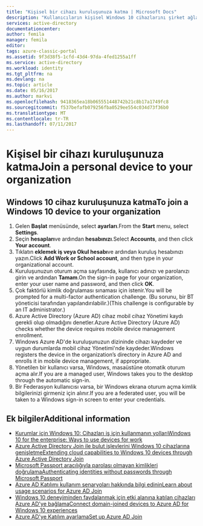 ```yaml
---
title: "Kişisel bir cihazı kuruluşunuza katma | Microsoft Docs"
description: "Kullanıcıların kişisel Windows 10 cihazlarını şirket ağlarına nasıl kaydedebilirsiniz açıklanmakta ve bir BYOD senaryosu için dağıtım adımları sağlar."
services: active-directory
documentationcenter: 
author: femila
manager: femila
editor: 
tags: azure-classic-portal
ms.assetid: 9f3d38f5-1cfd-43d4-97da-4fed1255a1ff
ms.service: active-directory
ms.workload: identity
ms.tgt_pltfrm: na
ms.devlang: na
ms.topic: article
ms.date: 05/16/2017
ms.author: markvi
ms.openlocfilehash: 9418365ea18b065551448742b21c8b17a1749fc8
ms.sourcegitcommit: f537befafb079256fba0529ee554c034d73f36b0
ms.translationtype: MT
ms.contentlocale: tr-TR
ms.lasthandoff: 07/11/2017
---
```

# <a name="join-a-personal-device-to-your-organization"></a><span data-ttu-id="be5be-103">Kişisel bir cihazı kuruluşunuza katma</span><span class="sxs-lookup"><span data-stu-id="be5be-103">Join a personal device to your organization</span></span>
## <a name="to-join-a-windows-10-device-to-your-organization"></a><span data-ttu-id="be5be-104">Windows 10 cihaz kuruluşunuza katma</span><span class="sxs-lookup"><span data-stu-id="be5be-104">To join a Windows 10 device to your organization</span></span>
1. <span data-ttu-id="be5be-105">Gelen **Başlat** menüsünde, select **ayarları**.</span><span class="sxs-lookup"><span data-stu-id="be5be-105">From the **Start** menu, select **Settings**.</span></span>
2. <span data-ttu-id="be5be-106">Seçin **hesapları**ve ardından **hesabınızı**.</span><span class="sxs-lookup"><span data-stu-id="be5be-106">Select **Accounts**, and then click **Your account**.</span></span>
3. <span data-ttu-id="be5be-107">Tıklatın **eklemek iş veya Okul hesabı**ve ardından kuruluş hesabınızı yazın.</span><span class="sxs-lookup"><span data-stu-id="be5be-107">Click **Add Work or School account**, and then type in your organizational account.</span></span>
4. <span data-ttu-id="be5be-108">Kuruluşunuzun oturum açma sayfasında, kullanıcı adınızı ve parolanızı girin ve ardından **Tamam**.</span><span class="sxs-lookup"><span data-stu-id="be5be-108">On the sign-in page for your organization, enter your user name and password, and then click **OK**.</span></span>
5. <span data-ttu-id="be5be-109">Çok faktörlü kimlik doğrulaması sınaması için istenir.</span><span class="sxs-lookup"><span data-stu-id="be5be-109">You will be prompted for a multi-factor authentication challenge.</span></span> <span data-ttu-id="be5be-110">(Bu sorunu, bir BT yöneticisi tarafından yapılandırılabilir.)</span><span class="sxs-lookup"><span data-stu-id="be5be-110">(This challenge is configurable by an IT administrator.)</span></span>
6. <span data-ttu-id="be5be-111">Azure Active Directory (Azure AD) cihaz mobil cihaz Yönetimi kaydı gerekli olup olmadığını denetler.</span><span class="sxs-lookup"><span data-stu-id="be5be-111">Azure Active Directory (Azure AD) checks whether the device requires mobile device management enrollment.</span></span>
7. <span data-ttu-id="be5be-112">Windows Azure AD'de kuruluşunuzun dizininde cihazı kaydeder ve uygun durumlarda mobil cihaz Yönetimi'nde kaydeder.</span><span class="sxs-lookup"><span data-stu-id="be5be-112">Windows registers the device in the organization’s directory in Azure AD and enrolls it in mobile device management, if appropriate.</span></span>
8. <span data-ttu-id="be5be-113">Yönetilen bir kullanıcı varsa, Windows, masaüstüne otomatik oturum açma alır.</span><span class="sxs-lookup"><span data-stu-id="be5be-113">If you are a managed user, Windows takes you to the desktop through the automatic sign-in.</span></span>
9. <span data-ttu-id="be5be-114">Bir Federasyon kullanıcısı varsa, bir Windows ekrana oturum açma kimlik bilgilerinizi girmeniz için alınır.</span><span class="sxs-lookup"><span data-stu-id="be5be-114">If you are a federated user, you will be taken to a Windows sign-in screen to enter your credentials.</span></span>

## <a name="additional-information"></a><span data-ttu-id="be5be-115">Ek bilgiler</span><span class="sxs-lookup"><span data-stu-id="be5be-115">Additional information</span></span>
* [<span data-ttu-id="be5be-116">Kurumlar için Windows 10: Cihazları iş için kullanmanın yolları</span><span class="sxs-lookup"><span data-stu-id="be5be-116">Windows 10 for the enterprise: Ways to use devices for work</span></span>](active-directory-azureadjoin-windows10-devices-overview.md)
* [<span data-ttu-id="be5be-117">Azure Active Directory Join ile bulut işlevlerini Windows 10 cihazlarına genişletme</span><span class="sxs-lookup"><span data-stu-id="be5be-117">Extending cloud capabilities to Windows 10 devices through Azure Active Directory Join</span></span>](active-directory-azureadjoin-user-upgrade.md)
* [<span data-ttu-id="be5be-118">Microsoft Passport aracılığıyla parolası olmayan kimlikleri doğrulama</span><span class="sxs-lookup"><span data-stu-id="be5be-118">Authenticating identities without passwords through Microsoft Passport</span></span>](active-directory-azureadjoin-passport.md)
* [<span data-ttu-id="be5be-119">Azure AD Katılımı kullanım senaryoları hakkında bilgi edinin</span><span class="sxs-lookup"><span data-stu-id="be5be-119">Learn about usage scenarios for Azure AD Join</span></span>](active-directory-azureadjoin-deployment-aadjoindirect.md)
* [<span data-ttu-id="be5be-120">Windows 10 deneyiminden faydalanmak için etki alanına katılan cihazları Azure AD'ye bağlama</span><span class="sxs-lookup"><span data-stu-id="be5be-120">Connect domain-joined devices to Azure AD for Windows 10 experiences</span></span>](active-directory-azureadjoin-devices-group-policy.md)
* [<span data-ttu-id="be5be-121">Azure AD'ye Katılım ayarlama</span><span class="sxs-lookup"><span data-stu-id="be5be-121">Set up Azure AD Join</span></span>](active-directory-azureadjoin-setup.md)

